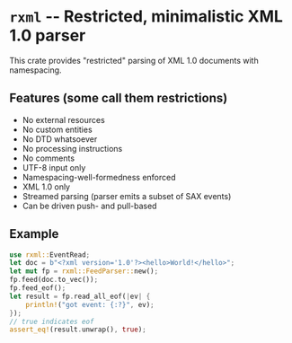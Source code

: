 # `rxml` -- Restricted, minimalistic XML 1.0 parser

This crate provides "restricted" parsing of XML 1.0 documents with
namespacing.

## Features (some call them restrictions)

* No external resources
* No custom entities
* No DTD whatsoever
* No processing instructions
* No comments
* UTF-8 input only
* Namespacing-well-formedness enforced
* XML 1.0 only
* Streamed parsing (parser emits a subset of SAX events)
* Can be driven push- and pull-based

## Example

```rust
use rxml::EventRead;
let doc = b"<?xml version='1.0'?><hello>World!</hello>";
let mut fp = rxml::FeedParser::new();
fp.feed(doc.to_vec());
fp.feed_eof();
let result = fp.read_all_eof(|ev| {
	println!("got event: {:?}", ev);
});
// true indicates eof
assert_eq!(result.unwrap(), true);
```
